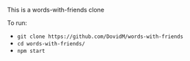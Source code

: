 
This is a words-with-friends clone

To run:
* `git clone https://github.com/DovidM/words-with-friends`
* `cd words-with-friends/`
* `npm start`

